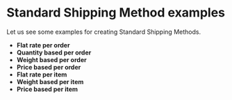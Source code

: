 # Standard Shipping Method examples

Let us see some examples for creating Standard Shipping Methods. 

* **Flat rate per order**
* **Quantity based per order**
* **Weight based per order**
* **Price based per order**
* **Flat rate per item**
* **Weight based per item**
* **Price based per item**

